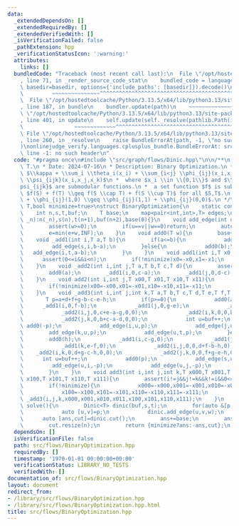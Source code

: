 ```yaml
---
data:
  _extendedDependsOn: []
  _extendedRequiredBy: []
  _extendedVerifiedWith: []
  _isVerificationFailed: false
  _pathExtension: hpp
  _verificationStatusIcon: ':warning:'
  attributes:
    links: []
  bundledCode: "Traceback (most recent call last):\n  File \"/opt/hostedtoolcache/Python/3.13.5/x64/lib/python3.13/site-packages/onlinejudge_verify/documentation/build.py\"\
    , line 71, in _render_source_code_stat\n    bundled_code = language.bundle(stat.path,\
    \ basedir=basedir, options={'include_paths': [basedir]}).decode()\n          \
    \         ~~~~~~~~~~~~~~~^^^^^^^^^^^^^^^^^^^^^^^^^^^^^^^^^^^^^^^^^^^^^^^^^^^^^^^^^^^^^^^^^^\n\
    \  File \"/opt/hostedtoolcache/Python/3.13.5/x64/lib/python3.13/site-packages/onlinejudge_verify/languages/cplusplus.py\"\
    , line 187, in bundle\n    bundler.update(path)\n    ~~~~~~~~~~~~~~^^^^^^\n  File\
    \ \"/opt/hostedtoolcache/Python/3.13.5/x64/lib/python3.13/site-packages/onlinejudge_verify/languages/cplusplus_bundle.py\"\
    , line 401, in update\n    self.update(self._resolve(pathlib.Path(included), included_from=path))\n\
    \                ~~~~~~~~~~~~~^^^^^^^^^^^^^^^^^^^^^^^^^^^^^^^^^^^^^^^^^^^^\n \
    \ File \"/opt/hostedtoolcache/Python/3.13.5/x64/lib/python3.13/site-packages/onlinejudge_verify/languages/cplusplus_bundle.py\"\
    , line 260, in _resolve\n    raise BundleErrorAt(path, -1, \"no such header\"\
    )\nonlinejudge_verify.languages.cplusplus_bundle.BundleErrorAt: src/graph/flows/Dinic.hpp:\
    \ line -1: no such header\n"
  code: "#pragma once\n#include \"src/graph/flows/Dinic.hpp\"\n\n/**\n * Author: Teetat\
    \ T.\n * Date: 2024-07-16\n * Description: Binary Optimization.\n *  minimize\
    \ $\\kappa + \\sum_i \\theta_i(x_i) + \\sum_{i<j} \\phi_{ij}(x_i,x_j) + \\sum_{i<j<k}\
    \ \\psi_{ijk}(x_i,x_j,x_k)$\n *  where $x_i \\in \\{0,1\\}$ and $\\phi_{ij},\\\
    psi_{ijk}$ are submodular functions.\n *  a set function $f$ is submodular if\
    \ $f(S) + f(T) \\geq f(S \\cap T) + f(S \\cup T)$ for all $S,T$.\n *  $\\phi_{ij}(0,1)\
    \ + \\phi_{ij}(1,0) \\geq \\phi_{ij}(1,1) + \\phi_{ij}(0,0)$.\n */\n\ntemplate<class\
    \ T,bool minimize=true>\nstruct BinaryOptimization{\n    static constexpr T INF=numeric_limits<T>::max()/2;\n\
    \    int n,s,t,buf;\n    T base;\n    map<pair<int,int>,T> edges;\n    BinaryOptimization(int\
    \ _n):n(_n),s(n),t(n+1),buf(n+2),base(0){}\n    void add_edge(int u,int v,T w){\n\
    \        assert(w>=0);\n        if(u==v||w==0)return;\n        auto &e=edges[{u,v}];\n\
    \        e=min(e+w,INF);\n    }\n    void add0(T w){\n        base+=w;\n    }\n\
    \    void _add1(int i,T a,T b){\n        if(a<=b){\n            add0(a);\n   \
    \         add_edge(s,i,b-a);\n        }else{\n            add0(b);\n         \
    \   add_edge(i,t,a-b);\n        }\n    }\n    void add1(int i,T x0,T x1){\n  \
    \      assert(0<=i&&i<n);\n        if(!minimize)x0=-x0,x1=-x1;\n        _add1(i,x0,x1);\n\
    \    }\n    void _add2(int i,int j,T a,T b,T c,T d){\n        assert(b+c>=a+d);\n\
    \        add0(a);\n        _add1(i,0,c-a);\n        _add1(j,0,d-c);\n        add_edge(i,j,b+c-a-d);\n\
    \    }\n    void add2(int i,int j,T x00,T x01,T x10,T x11){\n        assert(i!=j&&0<=i&&i<n&&0<=j&&j<n);\n\
    \        if(!minimize)x00=-x00,x01=-x01,x10=-x10,x11=-x11;\n        _add2(i,j,x00,x01,x10,x11);\n\
    \    }\n    void _add3(int i,int j,int k,T a,T b,T c,T d,T e,T f,T g,T h){\n \
    \       T p=a+d+f+g-b-c-e-h;\n        if(p>=0){\n            add0(a);\n      \
    \      _add1(i,0,f-b);\n            _add1(j,0,g-e);\n            _add1(k,0,d-c);\n\
    \            _add2(i,j,0,c+e-a-g,0,0);\n            _add2(i,k,0,0,b+e-a-f,0);\n\
    \            _add2(j,k,0,b+c-a-d,0,0);\n            int u=buf++;\n           \
    \ add0(-p);\n            add_edge(i,u,p);\n            add_edge(j,u,p);\n    \
    \        add_edge(k,u,p);\n            add_edge(u,t,p);\n        }else{\n    \
    \        add0(h);\n            _add1(i,c-g,0);\n            _add1(j,b-d,0);\n\
    \            _add1(k,e-f,0);\n            _add2(i,j,0,0,d+f-b-h,0);\n        \
    \    _add2(i,k,0,d+g-c-h,0,0);\n            _add2(j,k,0,0,f+g-e-h,0);\n      \
    \      int u=buf++;\n            add0(p);\n            add_edge(s,u,-p);\n   \
    \         add_edge(u,i,-p);\n            add_edge(u,j,-p);\n            add_edge(u,k,-p);\n\
    \        }\n    }\n    void add3(int i,int j,int k,T x000,T x001,T x010,T x011,T\
    \ x100,T x101,T x110,T x111){\n        assert(i!=j&&j!=k&&k!=i&&0<=i&&i<n&&0<=j&&j<n&&0<=k&&k<n);\n\
    \        if(!minimize){\n            x000=-x000,x001=-x001,x010=-x010,x011=-x011;\n\
    \            x100=-x100,x101=-x101,x110=-x110,x111=-x111;\n        }\n       \
    \ _add3(i,j,k,x000,x001,x010,x011,x100,x101,x110,x111);\n    }\n    pair<T,vector<int>>\
    \ solve(){\n        Dinic<T> dinic(buf,s,t);\n        for(auto &[p,w]:edges){\n\
    \            auto [u,v]=p;\n            dinic.add_edge(u,v,w);\n        }\n  \
    \      auto [ans,cut]=dinic.cut();\n        ans+=base;\n        ans=min(ans,INF);\n\
    \        cut.resize(n);\n        return {minimize?ans:-ans,cut};\n    }\n};"
  dependsOn: []
  isVerificationFile: false
  path: src/flows/BinaryOptimization.hpp
  requiredBy: []
  timestamp: '1970-01-01 00:00:00+00:00'
  verificationStatus: LIBRARY_NO_TESTS
  verifiedWith: []
documentation_of: src/flows/BinaryOptimization.hpp
layout: document
redirect_from:
- /library/src/flows/BinaryOptimization.hpp
- /library/src/flows/BinaryOptimization.hpp.html
title: src/flows/BinaryOptimization.hpp
---
```

